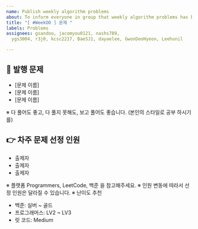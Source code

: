 ```yaml
---
name: Publish weekly algorithm problems
about: To inform everyone in group that weekly algorithm problems has been issued
title: "[ #WeekOO ] 문제 "
labels: Problems
assignees: gsandoo, jacomyou0121, nashs789,
  ygs3004, r3j0, kcsc2217, BaeSJ1, dayaelee, GwonDooHyeon, Leehunil

---
```


## 📝 발행 문제

- [문제 이름]
- [문제 이름]
- [문제 이름]

※ 다 풀어도 좋고, 다 풀지 못해도, 보고 풀어도 좋습니다. (본인의 스타일로 공부 하시기를)

## 👉 차주 문제 선정 인원

- 출제자
- 출제자
- 출제자

※ 플랫폼 Programmers, LeetCode, 백준 을 참고해주세요.
※ 인원 변동에 따라서 선정 인원은 달라질 수 있습니다.
※ 난이도 추천
- 백준: 실버 ~ 골드
- 프로그래머스: LV2 ~ LV3
- 릿 코드: Medium
